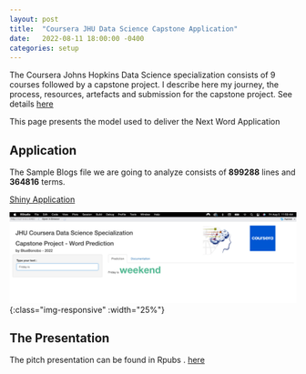 ```yaml
---
layout: post
title:  "Coursera JHU Data Science Capstone Application"
date:   2022-08-11 18:00:00 -0400
categories: setup
---
```

The Coursera Johns Hopkins Data Science specialization consists of 9 courses followed by a capstone project. I describe here my journey, the process, resources, artefacts and submission for the capstone project. See details [here](https://www.coursera.org/learn/data-science-project)

This page presents the model used to deliver the Next Word Application

## Application
The Sample Blogs file we are going to analyze consists of **899288** lines and **364816** terms.

[Shiny Application](https://bluebonobo.shinyapps.io/CapstoneProjectShinyApp/)

![homepage](https://raw.githubusercontent.com/bluebonobo/coursera_hopkins_capstoneproject/main/shinyapp/CapstoneShinyApp/WWW/homepage.png){:class="img-responsive" :width="25%"}

## The Presentation

The pitch presentation can be found in Rpubs .
[here](https://rpubs.com/bluebonobo/capstoneproject)
